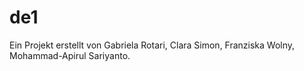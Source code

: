 # de1

Ein Projekt erstellt von Gabriela Rotari, Clara Simon, Franziska Wolny, Mohammad-Apirul Sariyanto.
 
